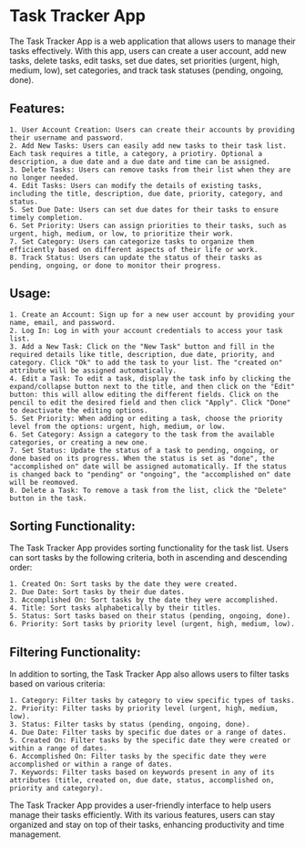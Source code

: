 # Task Tracker App

The Task Tracker App is a web application that allows users to manage their tasks effectively. With this app, users can create a user account, add new tasks, delete tasks, edit tasks, set due dates, set priorities (urgent, high, medium, low), set categories, and track task statuses (pending, ongoing, done).

## Features:

    1. User Account Creation: Users can create their accounts by providing their username and password.
    2. Add New Tasks: Users can easily add new tasks to their task list. Each task requires a title, a category, a priotiry. Optional a description, a due date and a due date and time can be assigned.
    3. Delete Tasks: Users can remove tasks from their list when they are no longer needed.
    4. Edit Tasks: Users can modify the details of existing tasks, including the title, description, due date, priority, category, and status.
    5. Set Due Date: Users can set due dates for their tasks to ensure timely completion.
    6. Set Priority: Users can assign priorities to their tasks, such as urgent, high, medium, or low, to prioritize their work.
    7. Set Category: Users can categorize tasks to organize them efficiently based on different aspects of their life or work.
    8. Track Status: Users can update the status of their tasks as pending, ongoing, or done to monitor their progress.

## Usage:

    1. Create an Account: Sign up for a new user account by providing your name, email, and password.
    2. Log In: Log in with your account credentials to access your task list.
    3. Add a New Task: Click on the "New Task" button and fill in the required details like title, description, due date, priority, and category. Click "Ok" to add the task to your list. The "created on" attribute will be assigned automatically.
    4. Edit a Task: To edit a task, display the task info by clicking the expand/collapse button next to the title, and then click on the "Edit" button: this will allow editing the different fields. Click on the  pencil to edit the desired field and then click "Apply". Click "Done" to deactivate the editing options.
    5. Set Priority: When adding or editing a task, choose the priority level from the options: urgent, high, medium, or low.
    6. Set Category: Assign a category to the task from the available categories, or creating a new one.
    7. Set Status: Update the status of a task to pending, ongoing, or done based on its progress. When the status is set as "done", the "accomplished on" date will be assigned automatically. If the status is changed back to "pending" or "ongoing", the "accomplished on" date will be reomoved.
    8. Delete a Task: To remove a task from the list, click the "Delete" button in the task.

## Sorting Functionality:

The Task Tracker App provides sorting functionality for the task list. Users can sort tasks by the following criteria, both in ascending and descending order:

    1. Created On: Sort tasks by the date they were created.
    2. Due Date: Sort tasks by their due dates.
    3. Accomplished On: Sort tasks by the date they were accomplished.
    4. Title: Sort tasks alphabetically by their titles.
    5. Status: Sort tasks based on their status (pending, ongoing, done).
    6. Priority: Sort tasks by priority level (urgent, high, medium, low).

## Filtering Functionality:

In addition to sorting, the Task Tracker App also allows users to filter tasks based on various criteria:

    1. Category: Filter tasks by category to view specific types of tasks.
    2. Priority: Filter tasks by priority level (urgent, high, medium, low).
    3. Status: Filter tasks by status (pending, ongoing, done).
    4. Due Date: Filter tasks by specific due dates or a range of dates.
    5. Created On: Filter tasks by the specific date they were created or within a range of dates.
    6. Accomplished On: Filter tasks by the specific date they were accomplished or within a range of dates.
    7. Keywords: Filter tasks based on keywords present in any of its attributes (title, created on, due date, status, accomplished on, priority and category).

The Task Tracker App provides a user-friendly interface to help users manage their tasks efficiently. With its various features, users can stay organized and stay on top of their tasks, enhancing productivity and time management.
